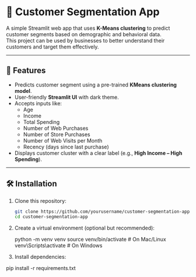 # 🧭 Customer Segmentation App

A simple Streamlit web app that uses **K-Means clustering** to predict customer segments based on demographic and behavioral data.  
This project can be used by businesses to better understand their customers and target them effectively.

---

## 🚀 Features
- Predicts customer segment using a pre-trained **KMeans clustering model**.
- User-friendly **Streamlit UI** with dark theme.
- Accepts inputs like:
  - Age
  - Income
  - Total Spending
  - Number of Web Purchases
  - Number of Store Purchases
  - Number of Web Visits per Month
  - Recency (days since last purchase)
- Displays customer cluster with a clear label (e.g., **High Income – High Spending**).

---

## 🛠 Installation

1. Clone this repository:
   ```bash
   git clone https://github.com/yourusername/customer-segmentation-app.git
   cd customer-segmentation-app
2. Create a virtual environment (optional but recommended):

   python -m venv venv
   source venv/bin/activate  # On Mac/Linux
   venv\Scripts\activate     # On Windows
3. Install dependencies:

  pip install -r requirements.txt
